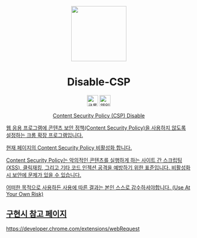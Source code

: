 <div align="center">
<img width="150" src="https://user-images.githubusercontent.com/28768760/196894005-2d8a7fa9-b123-4406-897f-4a525bb52581.png"/>

# Disable-CSP
<p dir="auto"><a href="https://chrome.google.com/webstore/detail/csp-disable/hjngkcigmlhefidinfbdnkegocefpjap?hl" rel="nofollow">
<img src="https://user-images.githubusercontent.com/28768760/196899053-886a7868-3a3f-42af-827b-84499f03518a.png" alt="크롬 웹스토어" title="크롬 웹스토어" width="30"></a>
<a href="https://store.whale.naver.com/detail/ehkcbacepkpndgniinliiclikddaiife" rel="nofollow">
<img src="https://user-images.githubusercontent.com/28768760/196899888-f16e6395-5c29-46a5-9c17-6483bc76001e.png" alt="웨일 확장 앱" title="웨일 확장 앱" width="30"></p>


Content Security Policy (CSP) Disable
</div>
웹 응용 프로그램에 콘텐츠 보안 정책(Content Security Policy)을 사용하지 않도록 설정하는 크롬 확장 프로그램입니다.

현재 페이지의 Content Security Policy 비활성화 합니다. 

Content Security Policy는 악의적인 콘텐츠를 실행하게 하는 사이트 간 스크립팅(XSS), 클릭재킹, 그리고 기타 코드 인젝션 공격을 예방하기 위한 표준입니다. 비활성화시 보안에 문제가 있을 수 있습니다.

어떠한 목적으로 사용하든 사용에 따른 결과는 본인 스스로 감수하셔야합니다.
(Use At Your Own Risk)

## 구현시 참고 페이지
https://developer.chrome.com/extensions/webRequest
